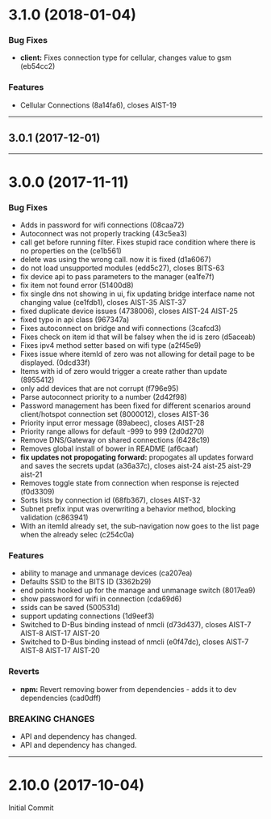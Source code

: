 <a name="3.1.0"></a>
# 3.1.0 (2018-01-04)


### Bug Fixes

* **client:** Fixes connection type for cellular, changes value to gsm   (eb54cc2)


### Features

* Cellular Connections   (8a14fa6), closes AIST-19

---

<a name="3.0.1"></a>
## 3.0.1 (2017-12-01)

---

<a name="3.0.0"></a>
# 3.0.0 (2017-11-11)


### Bug Fixes

* Adds in password for wifi connections   (08caa72)
* Autoconnect was not properly tracking   (43c5ea3)
* call get before running filter. Fixes stupid race condition where there is no properties on the   (ce1b561)
* delete was using the wrong call. now it is fixed   (d1a6067)
* do not load unsupported modules   (edd5c27), closes BITS-63
* fix device api to pass parameters to the manager   (ea1fe7f)
* fix item not found error   (51400d8)
* fix single dns not showing in ui, fix updating bridge interface name not changing value   (ce1fdb1), closes AIST-35 AIST-37
* fixed duplicate device issues   (4738006), closes AIST-24 AIST-25
* fixed typo in api class   (967347a)
* Fixes autoconnect on bridge and wifi connections   (3cafcd3)
* Fixes check on item id that will be falsey when the id is zero   (d5aceab)
* Fixes ipv4 method setter based on wifi type   (a2f45e9)
* Fixes issue where itemId of zero was not allowing for detail page to be displayed.   (0dcd33f)
* Items with id of zero would trigger a create rather than update   (8955412)
* only add devices that are not corrupt   (f796e95)
* Parse autoconnect priority to a number   (2d42f98)
* Password management has been fixed for different scenarios around client/hotspot connection set   (8000012), closes AIST-36
* Priority input error message   (89abeec), closes AIST-28
* Priority range allows for default -999 to 999   (2d0d270)
* Remove DNS/Gateway on shared connections   (6428c19)
* Removes global install of bower in README   (af6caaf)
* **fix updates not propogating forward:** propogates all updates forward and saves the secrets updat   (a36a37c), closes aist-24 aist-25 aist-29 aist-21
* Removes toggle state from connection when response is rejected   (f0d3309)
* Sorts lists by connection id   (68fb367), closes AIST-32
* Subnet prefix input was overwriting a behavior method, blocking validation   (c863941)
* With an itemId already set, the sub-navigation now goes to the list page when the already selec   (c254c0a)


### Features

* ability to manage and unmanage devices   (ca207ea)
* Defaults SSID to the BITS ID   (3362b29)
* end points hooked up for the manage and unmanage switch   (8017ea9)
* show password for wifi in connection   (cda69d6)
* ssids can be saved   (500531d)
* support updating connections   (1d9eef3)
* Switched to D-Bus binding instead of nmcli   (d73d437), closes AIST-7 AIST-8 AIST-17 AIST-20
* Switched to D-Bus binding instead of nmcli   (e0f47dc), closes AIST-7 AIST-8 AIST-17 AIST-20


### Reverts

* **npm:** Revert removing bower from dependencies - adds it to dev dependencies   (cad0dff)


### BREAKING CHANGES

* API and dependency has changed.
* API and dependency has changed.

---

<a name="2.14.1"></a>
# 2.10.0 (2017-10-04)

Initial Commit
